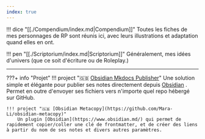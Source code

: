 ```yaml
---
index: true
---
```


!!! dice "[[./Compendium/index.md|Compendium]]"
    Toutes les fiches de mes personnages de RP sont réunis ici, avec leurs illustrations et adaptation quand elles en ont. 

!!! pen "[[./Scriptorium/index.md|Scriptorium]]"
    Généralement, mes idées d'univers (que ce soit d'écriture ou de Roleplay.)

---
???+ info "Projet"
    !!! project "🇬🇧 [Obsidian Mkdocs Publisher](https://obsidianmkdocs.github.io/obsidian_mkdocs_publisher_docs/)"
        Une solution simple et élégante pour publier ses notes directement depuis [Obsidian](https://www.obsidian.md/) . Permet en outre d'envoyer ses fichiers vers n'importe quel repo hébergé sur GitHub.

    !!! project "🇬🇧 [Obsidian Metacopy](https://github.com/Mara-Li/obsidian-metacopy)"
        Un plugin [Obsidian](https://www.obsidian.md/) qui permet de rapidement copier/coller une clé de frontmatter, et de créer des liens à partir du nom de ses notes et divers autres paramètres.

